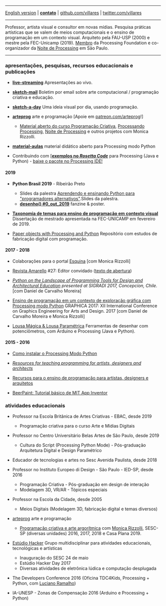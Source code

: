 ----

 [English version](http://villares.github.io/README-EN)
 | [**contato**](http://contato.lugaralgum.com)
 | [github.com/villares](http://github.com/villares)
 | [twitter.com/villares](http://twitter.com/villares)

----

Professor, artista visual e consultor em novas mídias. Pesquisa práticas artísticas que se valem de meios computacionais e o ensino de programação em um contexto visual. Arquiteto pela FAU-USP (2000) e mestre pela FEC-Unicamp (2019). [Membro](https://processingfoundation.org/members) da Processing Foundation e co-organizador da [Noite de Processing](https://garoa.net.br/wiki/Noite_de_Processing) em São Paulo. 

----

### apresentações, pesquisas, recursos educacionais e publicações

- [**live-streaming**](https://abav.lugaralgum.com/live-streaming) Apresentações ao vivo.

- [**sketch-mail**](http://villares.org/sketch-mail) Boletim por email sobre arte computacional / programação criativa e educação. 

- [**sketch-a-day**](https://abav.lugaralgum.com/sketch-a-day) Uma ideia visual por dia, usando programação.

- [**arteprog**](https://arteprog.space) arte e programação [Apoie em [patreon.com/arteprog](https://patreon.com/arteprog)!]

  - [Material aberto do curso Programação Criativa](http://arteprog.space/programacao-criativa), [Processando Processing](https://arteprog.space/Processando-Processing), [Noite de Processing](https://garoa.net.br/wiki/Noite_de_Processing) e outros projetos com Monica Rizzolli. 

- [**material-aulas**](https://abav.lugaralgum.com/material-aulas) material didático aberto para Processing modo Python 

- Contribuindo com [[**exemplos no *Rosetta Code***](http://rosettacode.org/wiki/Category:Processing) para Processing (Java e Python) - [baixe o pacote no Processing IDE!](https://github.com/jeremydouglass/rosetta_examples_p5)

#### 2019

- **Python Brasil 2019** - Ribeirão Preto
   - Slides da palestra [Aprendendo e ensinando Python para "programadores alternativos"](https://abav.lugaralgum.com/palestras/pybr2019/).Slides da palestra.
   - [**desenho() #0_out_2019**](http://desenho.lugaralgum.com/) fanzine & poster.

- [**Taxonomia de temas para ensino de programação em contexto visual**](https://abav.lugaralgum.com/mestrado) Dissertação de mestrado apresentada na FEC-UNICAMP em fevereiro de 2019.

- [Paper objects with Processing and Python](https://github.com/villares/Paper-objects-with-Processing-and-Python) Repositório com estudos de fabricação digital com programação.

#### 2017 - 2018

- Colaborações para o portal [Esquina](http://www.esquina.net.br/author/alexandre-vilares/) [com Monica Rizzolli]

- [Revista Amarello](http://www.amarello.com.br) #27: Editor convidado ([texto de abertura](https://github.com/villares/villares.github.io/blob/master/assets/editorial_Amarello%2327.pdf)) 

- *[Python on the Landscape of Programming Tools for Design and Architectural Education](https://villares.github.io/mestrado/VILLARES_MOREIRA_SIGRADI_2017) presented at SIGRADI 2017, Concepcíon, Chile.* [com Daniel de Carvalho Moreira]

- [Ensino de programação em um contexto de exploração gráfica com Processing modo Python](https://villares.github.io/mestrado/VILLARES_MOREIRA_GOMES_GRAPHICA_2017) GRAPHICA 2017: XII International Conference on Graphics Engineering for Arts and Design. 2017 [com Daniel de Carvalho Moreira e Monica Rizzolli]

- [Lousa Mágica & Lousa Paramétrica](https://githtb.com/lousa-magica) Ferramentas de desenhar com potenciômetros, com Arduino e Processing (Java e Python).

#### 2015 - 2016

- [Como instalar o Processing Modo Python](https://villares.github.io/como-instalar-o-processing-modo-python/) 

- *[Resources for teaching programming for artists, designers and architects](https://villares.github.io/Resources-for-teaching-programming/)*

- [Recursos para o ensino de programação para artistas, designers e arquitetos](https://villares.github.io/Recursos-para-o-ensino-de-programacao) 

- [BeerPaint: Tutorial básico de MIT App Inventor](https://gumroad.com/l/kXiHW)

### atividades educacionais

- Professor na Escola Britânica de Artes Criativas - EBAC, desde 2019
  - Programação criativa para o curso Arte e Mídias Digitais

- Professor no Centro Universitário Belas Artes de São Paulo, desde 2019
  - Cultura do Script (Processing Python Mode) - Pós-graduação Arquitetura Digital e Design Paramétrico

- Educador de tecnologias e artes no Sesc Avenida Paulista, desde 2018

- Professor no Instituto Europeo di Design - São Paulo - IED-SP, desde 2016
  - Programação Criativa - Pós-graduação em design de interação
  - Modelagem 3D, VR/AR - Tópicos especiais

- Professor na Escola da Cidade, desde 2005
  - Meios Digitais (Modelagem 3D, fabricação digital e temas diversos)
  
- [arteprog](http://arteprog.space) arte e programação
  - [Programação criativa e arte argorítmica](http://arteprog.space/programacao-criativa) com [Monica Rizzolli](https://github.com/monicarizzolli), SESC-SP (diversas unidades) 2016, 2017, 2018 e Casa Plana 2019.

- [Estúdio Hacker](https://estudiohacker.io) Grupo multidisciplinar para atividades educacionais, tecnológicas e artísticas
  - Inauguração do SESC 24 de maio
  - Estúdio Hacker Day 2017
  - Diversas atividades de eletrônica lúdica e computação desplugada

- The Developers Conference 2016 (Oficina TDC4Kids, Processing + Python, com [Luciano Ramalho](https://github.com/ramalho))

- IA-UNESP - Zonas de Compensação 2016 (Arduino e Processing + Python)


<a rel="me" href="https://mastodon.social/@villares"> </a>
